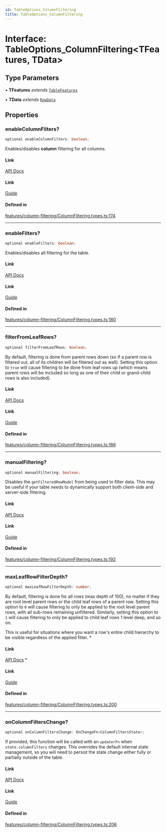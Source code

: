 ```yaml
---
id: TableOptions_ColumnFiltering
title: TableOptions_ColumnFiltering
---
```


# Interface: TableOptions\_ColumnFiltering\<TFeatures, TData\>

## Type Parameters

• **TFeatures** *extends* [`TableFeatures`](../type-aliases/tablefeatures.md)

• **TData** *extends* [`RowData`](../type-aliases/rowdata.md)

## Properties

### enableColumnFilters?

```ts
optional enableColumnFilters: boolean;
```

Enables/disables **column** filtering for all columns.

#### Link

[API Docs](https://tanstack.com/table/v8/docs/api/features/column-filtering#enablecolumnfilters)

#### Link

[Guide](https://tanstack.com/table/v8/docs/guide/column-filtering)

#### Defined in

[features/column-filtering/ColumnFiltering.types.ts:174](https://github.com/TanStack/table/blob/main/packages/table-core/src/features/column-filtering/ColumnFiltering.types.ts#L174)

***

### enableFilters?

```ts
optional enableFilters: boolean;
```

Enables/disables all filtering for the table.

#### Link

[API Docs](https://tanstack.com/table/v8/docs/api/features/column-filtering#enablefilters)

#### Link

[Guide](https://tanstack.com/table/v8/docs/guide/column-filtering)

#### Defined in

[features/column-filtering/ColumnFiltering.types.ts:180](https://github.com/TanStack/table/blob/main/packages/table-core/src/features/column-filtering/ColumnFiltering.types.ts#L180)

***

### filterFromLeafRows?

```ts
optional filterFromLeafRows: boolean;
```

By default, filtering is done from parent rows down (so if a parent row is filtered out, all of its children will be filtered out as well). Setting this option to `true` will cause filtering to be done from leaf rows up (which means parent rows will be included so long as one of their child or grand-child rows is also included).

#### Link

[API Docs](https://tanstack.com/table/v8/docs/api/features/column-filtering#filterfromleafrows)

#### Link

[Guide](https://tanstack.com/table/v8/docs/guide/column-filtering)

#### Defined in

[features/column-filtering/ColumnFiltering.types.ts:186](https://github.com/TanStack/table/blob/main/packages/table-core/src/features/column-filtering/ColumnFiltering.types.ts#L186)

***

### manualFiltering?

```ts
optional manualFiltering: boolean;
```

Disables the `getFilteredRowModel` from being used to filter data. This may be useful if your table needs to dynamically support both client-side and server-side filtering.

#### Link

[API Docs](https://tanstack.com/table/v8/docs/api/features/column-filtering#manualfiltering)

#### Link

[Guide](https://tanstack.com/table/v8/docs/guide/column-filtering)

#### Defined in

[features/column-filtering/ColumnFiltering.types.ts:192](https://github.com/TanStack/table/blob/main/packages/table-core/src/features/column-filtering/ColumnFiltering.types.ts#L192)

***

### maxLeafRowFilterDepth?

```ts
optional maxLeafRowFilterDepth: number;
```

By default, filtering is done for all rows (max depth of 100), no matter if they are root level parent rows or the child leaf rows of a parent row. Setting this option to `0` will cause filtering to only be applied to the root level parent rows, with all sub-rows remaining unfiltered. Similarly, setting this option to `1` will cause filtering to only be applied to child leaf rows 1 level deep, and so on.

This is useful for situations where you want a row's entire child hierarchy to be visible regardless of the applied filter.
 *

#### Link

[API Docs](https://tanstack.com/table/v8/docs/api/features/column-filtering#maxleafrowfilterdepth)
 *

#### Link

[Guide](https://tanstack.com/table/v8/docs/guide/column-filtering)

#### Defined in

[features/column-filtering/ColumnFiltering.types.ts:200](https://github.com/TanStack/table/blob/main/packages/table-core/src/features/column-filtering/ColumnFiltering.types.ts#L200)

***

### onColumnFiltersChange?

```ts
optional onColumnFiltersChange: OnChangeFn<ColumnFiltersState>;
```

If provided, this function will be called with an `updaterFn` when `state.columnFilters` changes. This overrides the default internal state management, so you will need to persist the state change either fully or partially outside of the table.

#### Link

[API Docs](https://tanstack.com/table/v8/docs/api/features/column-filtering#oncolumnfilterschange)

#### Link

[Guide](https://tanstack.com/table/v8/docs/guide/column-filtering)

#### Defined in

[features/column-filtering/ColumnFiltering.types.ts:206](https://github.com/TanStack/table/blob/main/packages/table-core/src/features/column-filtering/ColumnFiltering.types.ts#L206)

